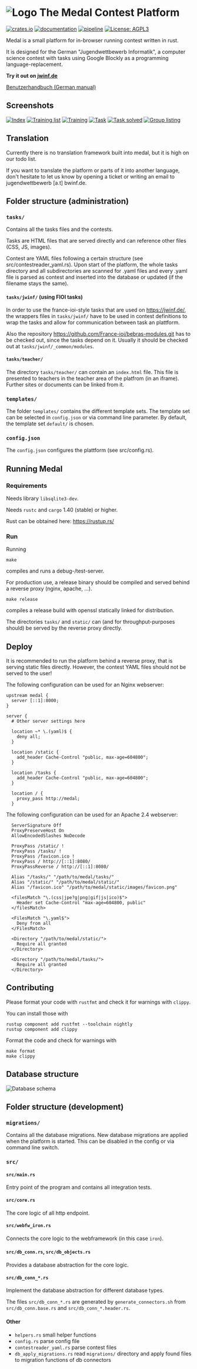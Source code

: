 # ![Logo](static/images/medal_logo_small.png) The Medal Contest Platform

[![crates.io](https://img.shields.io/crates/v/medal?color=orange)](https://crates.io/crates/medal)
[![documentation](https://img.shields.io/crates/v/medal?label=docs)](https://jim.test.bwinf.de/doc/medal/)
[![pipeline](https://git.bwinf.de/bwinf/medal/badges/master/pipeline.svg)](https://git.bwinf.de/bwinf/medal/-/pipelines)
[![License: AGPL3](https://img.shields.io/crates/l/medal?color=green)](LICENSE)

Medal is a small platform for in-browser running contest written in rust.

It is designed for the German "Jugendwettbewerb Informatik", a computer science contest with tasks using Google Blockly as a programming language-replacement.

**Try it out on [jwinf.de](https://jwinf.de/)**

[Benutzerhandbuch (German manual)](manuals/Benutzerhandbuch.md)

## Screenshots

[![Index](static/images/screenshots/tn_index.png)](static/images/screenshots/index.png)
[![Training list](static/images/screenshots/tn_training_list.png)](static/images/screenshots/training_list.png)
[![Training](static/images/screenshots/tn_training.png)](static/images/screenshots/training.png)
[![Task](static/images/screenshots/tn_task.png)](static/images/screenshots/task.png)
[![Task solved](static/images/screenshots/tn_task_solved.png)](static/images/screenshots/task_solved.png)
[![Group listing](static/images/screenshots/tn_group_list.png)](static/images/screenshots/group_list.png)

## Translation

Currently there is no translation framework built into medal, but it is high on our todo list.

If you want to translate the platform or parts of it into another language, don't hesitate to let us know by opening a ticket or writing an email to jugendwettbewerb [a.t] bwinf.de.


## Folder structure (administration)

### `tasks/`

Contains all the tasks files and the contests.

Tasks are HTML files that are served directly and can reference other files (CSS, JS, images).

Contest are YAML files following a certain structure (see src/contestreader_yaml.rs). Upon start of the platform, the whole tasks directory and all subdirectories are scanned for .yaml files and every .yaml file is parsed as contest and inserted into the database or updated (if the filename stays the same).

#### `tasks/jwinf/` (using FIOI tasks)

In order to use the france-ioi-style tasks that are used on https://jwinf.de/, the wrappers files in `tasks/jwinf/` have to be used in contest definitions to wrap the tasks and allow for communication between task an plattform.

Also the repository https://github.com/France-ioi/bebras-modules.git has to be checked out, since the tasks depend on it. Usually it should be checked out at `tasks/jwinf/_common/modules`.

#### `tasks/teacher/`

The directory `tasks/teacher/` can contain an `index.html` file. This file is presented to teachers in the teacher area of the platfrom (in an iframe). Further sites or documents can be linked from it.


### `templates/`

The folder `templates/` contains the different template sets. The template set can be selected in `config.json` or via command line parameter. By default, the template set `default/` is chosen.

### `config.json`

The `config.json` configures the plattform (see src/config.rs).

## Running Medal

### Requirements

Needs library `libsqlite3-dev`.

Needs `rustc` and `cargo` 1.40 (stable) or higher.

Rust can be obtained here: https://rustup.rs/

### Run

Running
```
make
```
compiles and runs a debug-/test-server.

For production use, a release binary should be compiled and served behind a reverse proxy (nginx, apache, …).
```
make release
```
compiles a release build with openssl statically linked for distribution.

The directories `tasks/` and `static/` can (and for throughput-purposes should) be served by the reverse proxy directly.

## Deploy

It is recommended to run the platform behind a reverse proxy, that is serving static files directly. However, the contest YAML files should not be served to the user!

The following configuration can be used for an Nginx webserver:

```
upstream medal {
  server [::1]:8000;
}

server {
  # Other server settings here

  location ~* \.(yaml)$ {
    deny all;
  }

  location /static {
    add_header Cache-Control "public, max-age=604800";
  }

  location /tasks {
    add_header Cache-Control "public, max-age=604800";
  }

  location / {
    proxy_pass http://medal;
  }
```

The following configuration can be used for an Apache 2.4 webserver:

```
  ServerSignature Off
  ProxyPreserveHost On
  AllowEncodedSlashes NoDecode

  ProxyPass /static/ !
  ProxyPass /tasks/ !
  ProxyPass /favicon.ico !
  ProxyPass / http://[::1]:8080/
  ProxyPassReverse / http://[::1]:8080/

  Alias "/tasks/" "/path/to/medal/tasks/"
  Alias "/static/" "/path/to/medal/static/"
  Alias "/favicon.ico" "/path/to/medal/static/images/favicon.png"

  <filesMatch "\.(css|jpe?g|png|gif|js|ico)$">
    Header set Cache-Control "max-age=604800, public"
  </filesMatch>

  <FilesMatch "\.yaml$">
    Deny from all
  </FilesMatch>

  <Directory "/path/to/medal/static/">
    Require all granted
  </Directory>

  <Directory "/path/to/medal/tasks/">
    Require all granted
  </Directory>
```



## Contributing

Please format your code with `rustfmt` and check it for warnings with `clippy`.

You can install those with
```
rustup component add rustfmt --toolchain nightly
rustup component add clippy
```

Format the code and check for warnings with
```
make format
make clippy
```

## Database structure

![Database schema](doc/db.svg)

## Folder structure (development)

### `migrations/`

Contains all the database migrations. New database migrations are applied when the platform is started. This can be disabled in the config or via command line switch.

### `src/`
#### `src/main.rs`

Entry point of the program and contains all integration tests.

#### `src/core.rs`

The core logic of all http endpoint.

#### `src/webfw_iron.rs`

Connects the core logic to the webframework (in this case `iron`).

#### `src/db_conn.rs`, `src/db_objects.rs`

Provides a database abstraction for the core logic.

#### `src/db_conn_*.rs`

Implement the database abstraction for different database types.

The files `src/db_conn_*.rs` are generated by `generate_connectors.sh` from `src/db_conn.base.rs` and `src/db_conn_*.header.rs`.

#### Other

  * `helpers.rs` small helper functions
  * `config.rs` parse config file
  * `contestreader_yaml.rs` parse contest files
  * `db_apply_migrations.rs` read `migrations/` directory and apply found files to migration functions of db connectors
